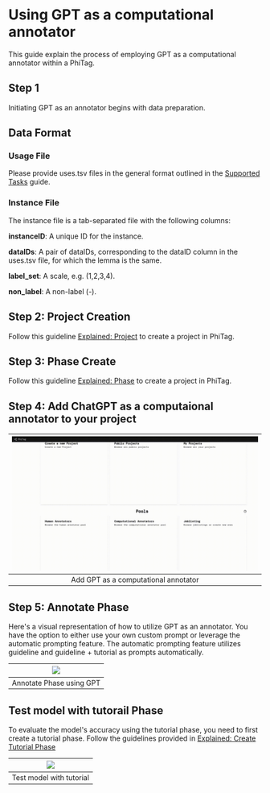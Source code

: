 
# Using GPT as a computational annotator

This guide explain the process of employing GPT as a computational annotator within a PhiTag.


## Step 1
Initiating GPT as an annotator begins with data preparation.

## Data Format

### Usage File

Please provide uses.tsv files in the general format outlined in the [Supported Tasks](/guide/guideline/supported-tasks) guide.

### Instance File
The instance file is a tab-separated file with the following columns:

**instanceID**: A unique ID for the instance.

**dataIDs**: A pair of dataIDs, corresponding to the dataID column in the uses.tsv file, for which the lemma is the same.

**label_set**: A scale, e.g. (1,2,3,4).

**non_label**: A non-label (-).

## Step 2: Project Creation
Follow this guideline [Explained: Project](/guide/guideline/explained-project) to create a project in PhiTag.


## Step 3: Phase Create
Follow this guideline [Explained: Phase](/guide/explained-phase) to create a project in PhiTag.

## Step 4: Add ChatGPT as a computaional annotator to your project

| ![](/guide/add-comp-annotator.gif) |
| :---------------------------------: |
|           Add GPT as a computational annotator          |


## Step 5: Annotate Phase
Here's a visual representation of how to utilize GPT as an annotator. You have the option to either use your own custom prompt or leverage the automatic prompting feature. The automatic prompting feature utilizes guideline and guideline + tutorial as prompts automatically.

| ![](/gif/guide/annotate-phase-using-gpt.gif) |
| :---------------------------------:    |
|    Annotate Phase using GPT      |


## Test model with tutorail Phase
To evaluate the model's accuracy using the tutorial phase, you need to first create a tutorial phase. Follow the guidelines provided in
    [Explained: Create Tutorial Phase](/guide/explained-how-to-create-tutorial)


| ![](/gif/guide/test-with-tutorial.gif)  |
| :-------------------------------------------: |
|    Test model with tutorial               |






